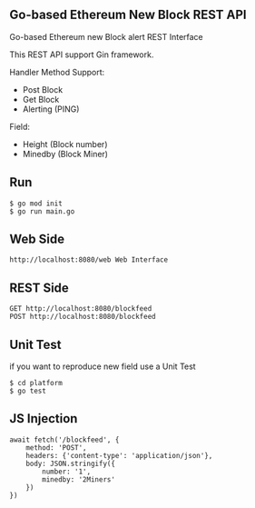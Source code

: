 ## Go-based Ethereum New Block REST API

Go-based Ethereum new Block alert REST Interface

This REST API support Gin framework.

Handler Method Support:

- Post Block
- Get Block
- Alerting (PING)

Field:

- Height  (Block number)
- Minedby (Block Miner)

## Run

```shell
$ go mod init
$ go run main.go
```

## Web Side

```shell
http://localhost:8080/web Web Interface 
```

## REST Side

```shell
GET http://localhost:8080/blockfeed
POST http://localhost:8080/blockfeed
```

## Unit Test
if you want to reproduce new field use a Unit Test

```shell
$ cd platform
$ go test
```

## JS Injection

```shell
await fetch('/blockfeed', {
	method: 'POST',
	headers: {'content-type': 'application/json'},
	body: JSON.stringify({
		number: '1',
		minedby: '2Miners'
	})
})
```
